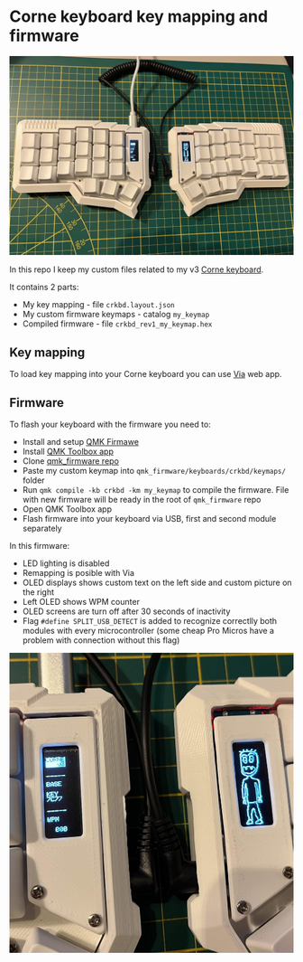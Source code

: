 # Corne keyboard key mapping and firmware

![Corne keyboard](./corne.jpg)

In this repo I keep my custom files related to my v3 [Corne keyboard](https://github.com/foostan/crkbd).

It contains 2 parts:
- My key mapping - file `crkbd.layout.json`
- My custom firmware keymaps - catalog `my_keymap`
- Compiled firmware - file `crkbd_rev1_my_keymap.hex`

## Key mapping
To load key mapping into your Corne keyboard you can use [Via](https://usevia.app/) web app.

## Firmware
To flash your keyboard with the firmware you need to:

- Install and setup [QMK Firmawe](https://docs.qmk.fm/)
- Install [QMK Toolbox app](https://qmk.fm/toolbox)
- Clone [qmk_firmware repo](https://github.com/qmk/qmk_firmware)
- Paste my custom keymap into `qmk_firmware/keyboards/crkbd/keymaps/` folder
- Run `qmk compile -kb crkbd -km my_keymap` to compile the firmware. File with new firmware will be ready in the root of `qmk_firmware` repo
- Open QMK Toolbox app
- Flash firmware into your keyboard via USB, first and second module separately

In this firmware:
- LED lighting is disabled
- Remapping is posible with Via
- OLED displays shows custom text on the left side and custom picture on the right
- Left OLED shows WPM counter
- OLED screens are turn off after 30 seconds of inactivity
- Flag `#define SPLIT_USB_DETECT` is added to recognize correctlly both modules with every microcontroller (some cheap Pro Micros have a problem with connection without this flag)

![Corne OLED displays with custom text and picture](./oleds.jpg)


